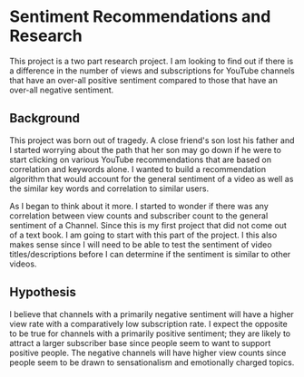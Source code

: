 # Sentiment Recommendations and Research

This project is a two part research project.  I am looking to find out if there is a difference in the number of views and subscriptions for YouTube channels that have an over-all positive sentiment compared to those that have an over-all negative sentiment. 

## Background

This project was born out of tragedy.  A close friend's son lost his father and I started worrying about the path that her son may go down if he were to start clicking on various YouTube recommendations that are based on correlation and keywords alone.  I wanted to build a recommendation algorithm that would account for the general sentiment of a video as well as the similar key words and correlation to similar users. 

As I began to think about it more.  I started to wonder if there was any correlation between view counts and subscriber count to the general sentiment of a Channel.  Since this is my first project that did not come out of a text book.  I am going to start with this part of the project.  I this also makes sense since I will need to be able to test the sentiment of video titles/descriptions before I can determine if the sentiment is similar to other videos. 

## Hypothesis

I believe that channels with a primarily negative sentiment will have a higher view rate with a comparatively low subscription rate.  I expect the opposite to be true for channels with a primarily positive sentiment; they are likely to attract a larger subscriber base since people seem to want to support positive people.  The negative channels will have higher view counts since people seem to be drawn to sensationalism and emotionally charged topics. 

